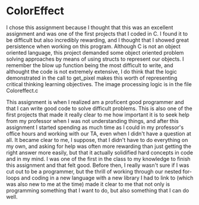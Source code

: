 # ColorEffect

I chose this assignment because I thought that this was an excellent assignment and was one of the first projects that I coded in C. I found it to be difficult but also incredibly rewarding, and I thought that I showed great persistence when working on this program. Although C is not an object oriented language, this project demanded some object oriented problem solving approaches by means of using structs to represent our objects. I remember the blow up function being the most difficult to write, and althought the code is not extremely extensive, I do think that the logic demonstrated in the call to get_pixel makes this worth of representing critical thinking learning objectives. The image processing logic is in the file Coloreffect.c

This assignment is when I realized am a proficent good programmer and that I can write good code to solve difficult problems. This is also one of the first projects that made it really clear to me how important it is to seek help from my professor when I was not understanding things, and after this assignment I started spending as much time as I could in my professor's office hours and working with our TA, even when I didn't have a question at all. It became clear to me, I suppose, that I didn't have to do everything on my own, and asking for help was often more rewarding than just getting the right answer more easily, but that it actually solidified hard concepts in code and in my mind. I was one of the first in the class to my knowledge to finish this assignment and that felt good. Before then, I really wasn't sure if I was cut out to be a programmer, but the thrill of working through our nested for-loops and coding in a new language with a new library I had to link to (which was also new to me at the time) made it clear to me that not only is programming something that I want to do, but also something that I can do well.
